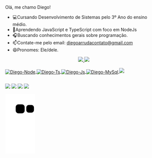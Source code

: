 Olá, me chamo Diego!
-  💻Cursando Desenvolvimento de Sistemas pelo 3º Ano do ensino médio.
-  📖Aprendendo JavaScript e TypeScript com foco em NodeJs
-  🎧Buscando conhecimentos gerais sobre programação.
-  📫Contate-me pelo email: diegoarrudacontato@gmail.com
-  😄Pronomes: Ele/dele.

<div align="center">
  <a href="https://github.com/Arrudonimous">
  <img height="180em" src="https://github-readme-stats.vercel.app/api?username=arrudonimous&show_icons=true&theme=algolia&include_all_commits=true&count_private=true"/>
  <img height="180em" src="https://github-readme-stats.vercel.app/api/top-langs/?username=arrudonimous&layout=compact&langs_count=7&theme=algolia"/>
</div>
<div style="display: inline_block"><br>
  <img align="center" alt="Diego-Node" height="55" width="65" src="https://cdn.jsdelivr.net/gh/devicons/devicon/icons/nodejs/nodejs-original.svg" >
  <img align="center" alt="Diego-Ts" height="55" width="65" src="https://cdn.jsdelivr.net/gh/devicons/devicon/icons/typescript/typescript-plain.svg" >
  <img align="center" alt="Diego-Js" height="55" width="65" src="https://cdn.jsdelivr.net/gh/devicons/devicon/icons/javascript/javascript-plain.svg">
<!--   <img align="center" alt="Diego-React" height="55" width="65" src="https://cdn.jsdelivr.net/gh/devicons/devicon/icons/react/react-original.svg" > -->
  <img align="center" alt="Diego-MySql" height="55" width="65" src="https://cdn.jsdelivr.net/gh/devicons/devicon/icons/mysql/mysql-original.svg">
<!--   <img align="center" alt="Diego-HTML" height="55" width="65" src="https://raw.githubusercontent.com/devicons/devicon/master/icons/html5/html5-original.svg"> -->
<!--   <img align="center" alt="Diego-CSS" height="55" width="65" src="https://cdn.jsdelivr.net/gh/devicons/devicon/icons/css3/css3-plain.svg"> -->
  <img src="https://cdn.jsdelivr.net/gh/devicons/devicon/icons/react/react-original.svg" />
  
</div>
  
  ##
 
<div> 
  <a href="https://www.instagram.com/arrudonimous.js/" target="_blank"><img src="https://img.shields.io/badge/-Instagram-%23E4405F?style=for-the-badge&logo=instagram&logoColor=white" target="_blank"></a>
  <a href = "mailto:diegoarrudacontato@gmail.com"><img src="https://img.shields.io/badge/-Gmail-%23333?style=for-the-badge&logo=gmail&logoColor=white" target="_blank"></a>
  <a href="https://steamcommunity.com/profiles/76561198864652319/" target="_blank"><img src="https://img.shields.io/badge/Steam-000000?style=for-the-badge&logo=steam&logoColor=white" target="_blank"></a> 
  <a href = "https://www.linkedin.com/in/diego-arruda-9586791bb/"><img src="https://img.shields.io/badge/LinkedIn-0077B5?style=for-the-badge&logo=linkedin&logoColor=white" target="_blank"></a>
  
  ![Snake animation](https://github.com/arrudonimous/arrudonimous/blob/output/github-contribution-grid-snake.svg)
 
</div>
